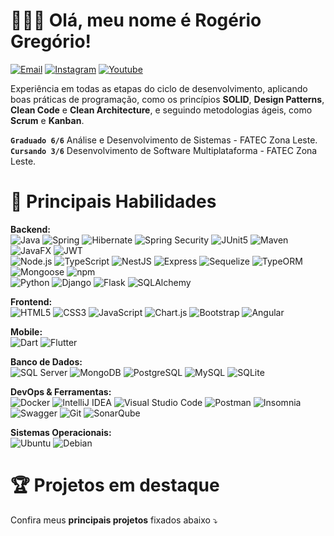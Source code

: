 # 👨🏻‍💻 Olá, meu nome é Rogério Gregório!  
[![Email](https://img.shields.io/badge/bernardo.rogerio93@gmail.com-000000?style=flat&logo=gmail&logoColor=D14836)](mailto:bernardo.rogerio93@gmail.com)
[![Instagram](https://img.shields.io/badge/@rogeriogregorio__-000000?style=flat&logo=instagram&logoColor=FF6384)](https://www.instagram.com/rogeriogregorio_/)
[![Youtube](https://img.shields.io/badge/@rogeriogregorio93-000000?style=flat&logo=youtube&logoColor=FF0000)](https://www.youtube.com/@rogeriogregorio93)

Experiência em todas as etapas do ciclo de desenvolvimento, aplicando boas práticas de programação, como os princípios **SOLID**, 
**Design Patterns**, **Clean Code** e **Clean Architecture**, e seguindo metodologias ágeis, como **Scrum** e **Kanban**.

**`Graduado 6/6`** Análise e Desenvolvimento de Sistemas - FATEC Zona Leste.  
**`Cursando 3/6`** Desenvolvimento de Software Multiplataforma - FATEC Zona Leste.

# 🚀 Principais Habilidades

**Backend:**  
![Java](https://img.shields.io/badge/Java-000000?style=flat&logo=coffeescript&logoColor=D2B48C)
![Spring](https://img.shields.io/badge/Spring-000000?style=flat&logo=spring&logoColor=6DB33F)
![Hibernate](https://img.shields.io/badge/Hibernate-000000?style=flat&logo=hibernate&logoColor=59666C)
![Spring Security](https://img.shields.io/badge/Spring%20Security-000000?style=flat&logo=springsecurity&logoColor=6DB33F)
![JUnit5](https://img.shields.io/badge/Junit5-000000?style=flat&logo=junit5&logoColor=25A162)
![Maven](https://img.shields.io/badge/Maven-000000?style=flat&logo=apachemaven&logoColor=C71A36)
![JavaFX](https://img.shields.io/badge/JavaFX-000000?style=flat&logo=openjdk&logoColor=FF6F00)
![JWT](https://img.shields.io/badge/JWT-000000?style=flat&logo=jsonwebtokens&logoColor=00B7EB)  
![Node.js](https://img.shields.io/badge/Node.js-000000?style=flat&logo=node.js&logoColor=339933)
![TypeScript](https://img.shields.io/badge/TypeScript-000000?style=flat&logo=typescript&logoColor=3178C6)
![NestJS](https://img.shields.io/badge/NestJS-000000?style=flat&logo=nestjs&logoColor=E0234E)
![Express](https://img.shields.io/badge/Express-000000?style=flat&logo=express&logoColor=FFFFFF)
![Sequelize](https://img.shields.io/badge/Sequelize-000000?style=flat&logo=sequelize&logoColor=52B0E7)
![TypeORM](https://img.shields.io/badge/TypeORM-000000?style=flat&logo=typeorm&logoColor=FDF5E6)
![Mongoose](https://img.shields.io/badge/Mongoose-000000?style=flat&logo=mongoose&logoColor=880000)
![npm](https://img.shields.io/badge/npm-000000?style=flat&logo=npm&logoColor=CB3837)  
![Python](https://img.shields.io/badge/Python-000000?style=flat&logo=python&logoColor=3776AB)
![Django](https://img.shields.io/badge/Django-000000?style=flat&logo=django&logoColor=092E20)
![Flask](https://img.shields.io/badge/Flask-000000?style=flat&logo=flask&logoColor=FFFFFF)
![SQLAlchemy](https://img.shields.io/badge/SQLAlchemy-000000?style=flat&logo=sqlalchemy&logoColor=E34F26)

**Frontend:**  
![HTML5](https://img.shields.io/badge/HTML5-000000?style=flat&logo=html5&logoColor=E34F26)
![CSS3](https://img.shields.io/badge/CSS3-000000?style=flat&logo=css3&logoColor=1572B6)
![JavaScript](https://img.shields.io/badge/JavaScript-000000?style=flat&logo=javascript&logoColor=F7DF1E)
![Chart.js](https://img.shields.io/badge/Chart.js-000000?style=flat&logo=chartdotjs&logoColor=FF6384)
![Bootstrap](https://img.shields.io/badge/Bootstrap-000000?style=flat&logo=bootstrap&logoColor=563D7C)
![Angular](https://img.shields.io/badge/Angular-000000?style=flat&logo=angular&logoColor=DD0031)

**Mobile:**  
![Dart](https://img.shields.io/badge/Dart-000000?style=flat&logo=dart&logoColor=0175C2)
![Flutter](https://img.shields.io/badge/Flutter-000000?style=flat&logo=flutter&logoColor=02569B)

**Banco de Dados:**  
![SQL Server](https://img.shields.io/badge/SQL%20Server-000000?style=flat&logo=adminer&logoColor=29A2FF)
![MongoDB](https://img.shields.io/badge/MongoDB-000000?style=flat&logo=mongodb&logoColor=4EA94B)
![PostgreSQL](https://img.shields.io/badge/PostgreSQL-000000?style=flat&logo=postgresql&logoColor=4169E1)
![MySQL](https://img.shields.io/badge/MySQL-000000?style=flat&logo=mysql&logoColor=4479A1)
![SQLite](https://img.shields.io/badge/SQLite-000000?style=flat&logo=sqlite&logoColor=003B57)

**DevOps & Ferramentas:**  
![Docker](https://img.shields.io/badge/Docker-000000?style=flat&logo=docker&logoColor=2496ED)
![IntelliJ IDEA](https://img.shields.io/badge/IntelliJ_IDEA-000000?style=flat&logo=intellijidea&logoColor=white)
![Visual Studio Code](https://img.shields.io/badge/VS%20Code-000000?style=flat&logo=htmx&logoColor=007ACC)
![Postman](https://img.shields.io/badge/Postman-000000?style=flat&logo=postman&logoColor=FF6C37)
![Insomnia](https://img.shields.io/badge/Insomnia-000000?style=flat&logo=insomnia&logoColor=4000BF)
![Swagger](https://img.shields.io/badge/Swagger-000000?style=flat&logo=swagger&logoColor=85EA2D)
![Git](https://img.shields.io/badge/Git-000000?style=flat&logo=git&logoColor=F05032)
![SonarQube](https://img.shields.io/badge/SonarQube-000000?style=flat&logo=sonarqube&logoColor=4E9BCD)

**Sistemas Operacionais:**  
![Ubuntu](https://img.shields.io/badge/Ubuntu-000000?style=flat&logo=ubuntu&logoColor=E95420)
![Debian](https://img.shields.io/badge/Debian-000000?style=flat&logo=debian&logoColor=A80030)

# 🏆 Projetos em destaque
Confira meus **principais projetos** fixados abaixo ⤵️
